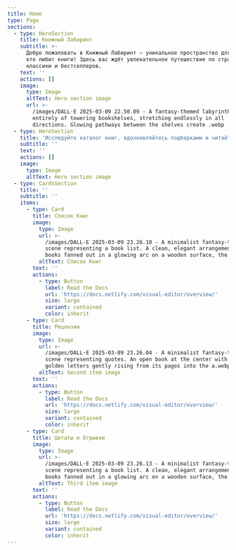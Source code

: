 ```yaml
---
title: Home
type: Page
sections:
  - type: HeroSection
    title: Книжный Лабиринт
    subtitle: >-
      Добро пожаловать в Книжный Лабиринт – уникальное пространство для всех,
      кто любит книги! Здесь вас ждёт увлекательное путешествие по страницам
      классики и бестселлеров.
    text: ''
    actions: []
    image:
      type: Image
      altText: Hero section image
      url: >-
        /images/DALL·E 2025-03-09 22.50.09 - A fantasy-themed labyrinth made
        entirely of towering bookshelves, stretching endlessly in all
        directions. Glowing pathways between the shelves create .webp
  - type: HeroSection
    title: 'Исследуйте каталог книг, вдохновляйтесь подборками и читайте рецензии'
    subtitle: ''
    text: ''
    actions: []
    image:
      type: Image
      altText: Hero section image
  - type: CardsSection
    title: ''
    subtitle: ''
    items:
      - type: Card
        title: Список Книг
        image:
          type: Image
          url: >-
            /images/DALL·E 2025-03-09 23.26.10 - A minimalist fantasy-themed
            scene representing a book list. A clean, elegant arrangement of
            books fanned out in a glowing arc on a wooden surface, the.webp
          altText: Список Книг
        text: ''
        actions:
          - type: Button
            label: Read the Docs
            url: 'https://docs.netlify.com/visual-editor/overview/'
            size: large
            variant: contained
            color: inherit
      - type: Card
        title: Рецензии
        image:
          type: Image
          url: >-
            /images/DALL·E 2025-03-09 23.26.04 - A minimalist fantasy-themed
            scene representing quotes. An open book at the center with glowing,
            golden letters gently rising from its pages into the a.webp
          altText: Second item image
        text: ''
        actions:
          - type: Button
            label: Read the Docs
            url: 'https://docs.netlify.com/visual-editor/overview/'
            size: large
            variant: contained
            color: inherit
      - type: Card
        title: Цитаты и Отрывки
        image:
          type: Image
          url: >-
            /images/DALL·E 2025-03-09 23.26.13 - A minimalist fantasy-themed
            scene representing a book list. A clean, elegant arrangement of
            books fanned out in a glowing arc on a wooden surface, the.webp
          altText: Third item image
        text: ''
        actions:
          - type: Button
            label: Read the Docs
            url: 'https://docs.netlify.com/visual-editor/overview/'
            size: large
            variant: contained
            color: inherit
---
```

